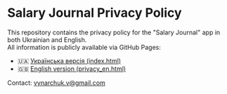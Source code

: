 # Salary Journal Privacy Policy

This repository contains the privacy policy for the "Salary Journal" app in both Ukrainian and English.  
All information is publicly available via GitHub Pages:

- 🇺🇦 [Українська версія (index.html)](https://vadimusv.github.io/salary-journal/index.html)
- 🇬🇧 [English version (privacy_en.html)](https://vadimusv.github.io/salary-journal/privacy_en.html)

Contact: [vynarchuk.v@gmail.com](mailto:vynarchuk.v@gmail.com)

